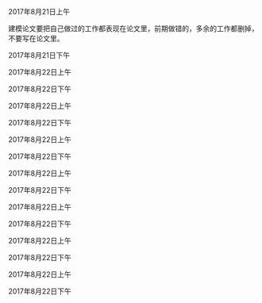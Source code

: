 2017年8月21日上午

建模论文要把自己做过的工作都表现在论文里，前期做错的，多余的工作都删掉，不要写在论文里。

2017年8月21日下午



2017年8月22日上午

2017年8月22日下午

2017年8月22日上午

2017年8月22日下午

2017年8月22日上午

2017年8月22日下午

2017年8月22日上午

2017年8月22日下午

2017年8月22日上午

2017年8月22日下午

2017年8月22日上午

2017年8月22日下午

2017年8月22日上午

2017年8月22日下午



